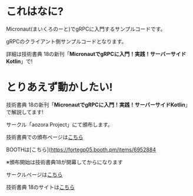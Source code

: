 # これはなに?
Micronaut(まいくろのーと)でgRPCに入門するサンプルコードです。

gRPCのクライアント側サンプルコードとなります。

詳細は技術書典 18の新刊「**MicronautでgRPCに入門！実践！サーバーサイドKotlin**」で!

# とりあえず動かしたい!
技術書典 18の新刊「**MicronautでgRPCに入門！実践！サーバーサイドKotlin**」で解説してます!

サークル「aozora Project」にて頒布します。

技術書典での頒布ページは[こちら](https://techbookfest.org/product/uFq5iAcSbjDxbCrGFDurCF)

BOOTHは[こちら](https://fortegp05.booth.pm/items/6952884

※頒布開始は技術書典18が開幕してからになります

サークルページは[こちら](https://techbookfest.org/organization/30860006)

技術書典 18のサイトは[こちら](https://techbookfest.org/event/tbf18/market)
